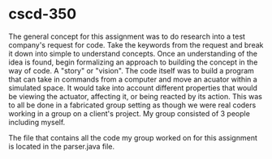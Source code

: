 # cscd-350
The general concept for this assignment was to do research into a test company's request for code.
Take the keywords from the request and break it down into simple to understand concepts.
Once an understanding of the idea is found, begin formalizing an approach to building the concept in the way of code. A "story" or "vision".
The code itself was to build a program that can take in commands from a computer and move an acuator within a simulated space.
It would take into account different properties that would be viewing the actuator, affecting it, or being reacted by its action.
This was to all be done in a fabricated group setting as though we were real coders working in a group on a client's project.
My group consisted of 3 people including myself.

The file that contains all the code my group worked on for this assignment is located in the parser.java file.
